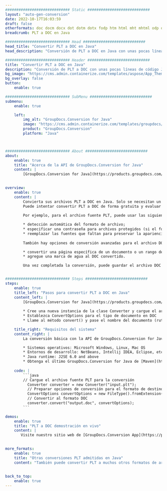 ```yaml
---
############################# Static ############################
layout: "auto-gen-conversion"
date: 2022-10-17T16:03:59
draft: false
otherformats: doc docm docx dot dotm dotx fodp htm html mht mhtml odp odt otp pot potm potx pps ppsm ppsx ppt pptm pptx rtf
breadcrumb: PLT a DOC en Java

############################# Head ############################
head_title: "Convertir PLT a DOC en Java"
head_description: "Conversión de PLT a DOC en Java con unas pocas líneas de código. Convierta más de 160 formatos de archivo con la API de conversión de documentos de GroupDocs para Java"

############################# Header ############################
title: "Convertir PLT a DOC en Java"
description: "Conversión de PLT a DOC con unas pocas líneas de código Java"
bg_image: "https://cms.admin.containerize.com/templates/aspose/App_Themes/V3/images/bg/header1.png"
bg_overlay: false
button:
    enable: true

############################# SubMenu ############################
submenu:
    enable: true

    left:
        img_alt: "GroupDocs.Conversion for Java"
        image: "https://cms.admin.containerize.com/templates/groupdocs/images/product-logos/90x90-noborder/groupdocs-conversion-java.png"
        product: "GroupDocs.Conversion"
        platform: "Java"



############################# About ############################
about:
    enable: true
    title: "Acerca de la API de GroupDocs.Conversion for Java"
    content: |
        [GroupDocs.Conversion for Java](https://products.groupdocs.com/conversion/java/) es una API de conversión de formato de archivo avanzada para convertir entre formatos populares de imagen y documento como Microsoft Office, OpenDocument, PDF, HTML, correo electrónico, CAD. y mucho más con solo unas pocas líneas de código. La API nativa detecta automáticamente los formatos de los documentos originales y ofrece muchas opciones para personalizar los documentos convertidos. Junto con la función de extraer información de un documento, también admite el almacenamiento en caché de los resultados de la conversión en el disco local de forma predeterminada. Sin embargo, se puede admitir cualquier tipo de almacenamiento en caché mediante la implementación de las interfaces adecuadas: Amazon S3, Dropbox, Google Drive, Windows Azure, Reddis o cualquier otra.
    

overview:
    enable: true
    content: |
        Convierta sus archivos PLT a DOC en Java. Solo se necesitan un par de líneas de código Java en cualquier plataforma de su elección, como Windows, Linux, macOS.
        Puede intentar convertir PLT a DOC de forma gratuita y evaluar la calidad de los resultados de la conversión. Junto con los sencillos scripts de conversión de archivos, puede probar opciones más sofisticadas para cargar el archivo de origen PLT y almacenar la salida DOC. 
        
        Por ejemplo, para el archivo fuente PLT, puede usar las siguientes opciones de carga:

        * detección automática del formato de archivo;
        * especificar una contraseña para archivos protegidos (si el formato de archivo lo admite);
        * reemplazar las fuentes que faltan para preservar la apariencia del documento.
        
        También hay opciones de conversión avanzadas para el archivo DOC:

        * convertir una página específica de un documento o un rango de páginas;
        * agregue una marca de agua al DOC convertido.

        Una vez completada la conversión, puede guardar el archivo DOC en su ruta de archivo local o en cualquier almacenamiento de terceros, como FTP, Amazon S3, Google Drive, Dropbox, etc. Tenga en cuenta que para convertir PLT a DOC, no necesita instalar ningún software adicional, como MS Office, Open Office, Adobe Acrobat Reader, etc.


############################# Steps ############################
steps:
    enable: true
    title_left: "Pasos para convertir PLT a DOC en Java"
    content_left: |
        [GroupDocs.Conversion for Java](https://products.groupdocs.com/conversion/java/) permite a los desarrolladores convertir fácilmente el archivo PLT a DOC con unas pocas líneas de código.
        
        * Cree una nueva instancia de la clase Converter y cargue el archivo PLT con la ruta completa
        * Establezca ConvertOptions para el tipo de documento en DOC
        * Llame al método convert() y pase el nombre del documento (ruta completa) y el formato (DOC) como parámetro

    title_right: "Requisitos del sistema"
    content_right: |
        La conversión básica con la API de GroupDocs.Conversion for Java se puede realizar con solo unas pocas líneas de código. Nuestras API son compatibles con todas las principales plataformas y sistemas operativos. Antes de ejecutar el código a continuación, asegúrese de tener instalados los siguientes requisitos previos en su sistema.

        * Sistemas operativos: Microsoft Windows, Linux, Mac OS
        * Entornos de desarrollo: NetBeans, Intellij IDEA, Eclipse, etc.
        * Java runtime: J2SE 6.0 and above
        * Obtenga el último GroupDocs.Conversion for Java de [Maven](https://repository.groupdocs.com/webapp/#/artifacts/browse/tree/General/repo/com/groupdocs/groupdocs-conversion)
         
    code: |
        ```java    
        // Cargue el archivo fuente PLT para la conversión
          Converter converter = new Converter("input.plt");
          // Preparar opciones de conversión para el formato de destino DOC
          ConvertOptions convertOptions = new FileType().fromExtension("doc").getConvertOptions();
          // Convertir al formato DOC
          converter.convert("output.doc", convertOptions);
        ```

demos:
    enable: true
    title: "PLT a DOC demostración en vivo"
    content: |
       Visite nuestro sitio web de [GroupDocs.Conversion App](https://products.groupdocs.app/conversion/family) y pruebe la conversión de PLT a DOC ahora. La demostración gratuita tiene los siguientes beneficios
          

more_formats:
    enable: true
    title: "Otras conversiones PLT admitidas en Java"
    content: "También puede convertir PLT a muchos otros formatos de archivo. Consulte la lista a continuación."
       
       
back_to_top:
    enable: true
---
```

